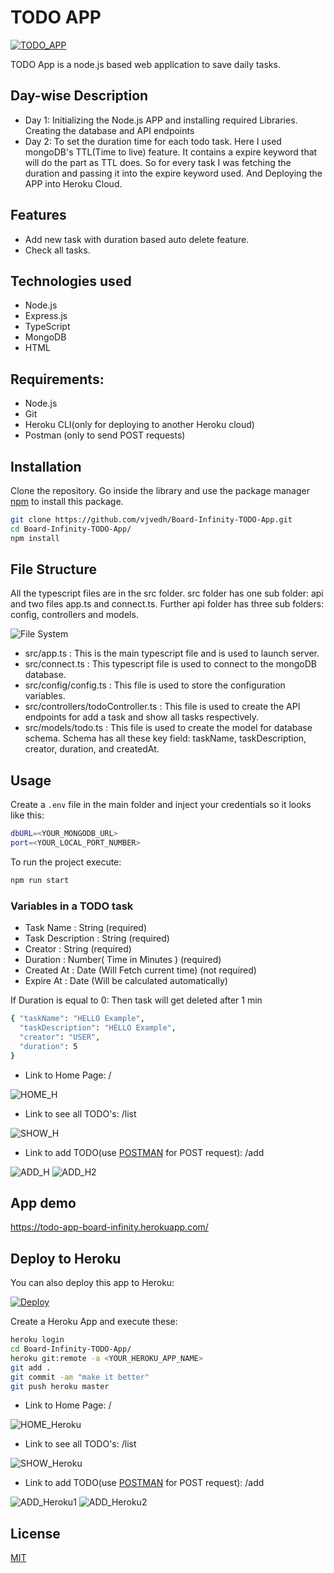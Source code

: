 # TODO APP

[![TODO_APP](https://img.shields.io/badge/TODO__APP-Board%20Infinity%20Task-red)](https://todo-app-board-infinity.herokuapp.com/)

TODO App is a node.js based web application to save daily tasks.

## Day-wise Description

* Day 1: Initializing the Node.js APP and installing required Libraries. Creating the database and API endpoints
* Day 2: To set the duration time for each todo task. Here I used mongoDB's TTL(Time to live) feature. It contains a expire keyword that will do the part as TTL does. So for every task I was fetching the duration and passing it into the expire keyword used. And Deploying the APP into Heroku Cloud.

## Features

* Add new task with duration based auto delete feature.
* Check all tasks.

## Technologies used

* Node.js
* Express.js
* TypeScript
* MongoDB
* HTML

## Requirements:
* Node.js
* Git
* Heroku CLI(only for deploying to another Heroku cloud)
* Postman (only to send POST requests)

## Installation

Clone the repository.
Go inside the library and use the package manager [npm](https://www.npmjs.com/package/npm) to install this package.

```bash
git clone https://github.com/vjvedh/Board-Infinity-TODO-App.git
cd Board-Infinity-TODO-App/
npm install
```

## File Structure

All the typescript files are in the src folder. src folder has one sub folder: api and two files app.ts and connect.ts.
Further api folder has three sub folders: config, controllers and models.

![File System](demoFIles/FileStructure.png?raw=true "File System")

* src/app.ts : This is the main typescript file and is used to launch server.
* src/connect.ts : This typescript file is used to connect to the mongoDB database.
* src/config/config.ts : This file is used to store the configuration variables.
* src/controllers/todoController.ts : This file is used to create the API endpoints for add a task and show all tasks respectively.
* src/models/todo.ts : This file is used to create the model for database schema. Schema has all these key field: taskName, taskDescription, creator, duration, and createdAt.

## Usage

Create a `.env` file in the main folder and inject your credentials so it looks like this:

```bash
dbURL=<YOUR_MONGODB_URL>
port=<YOUR_LOCAL_PORT_NUMBER>
```

To run the project execute:

```bash
npm run start
```

### Variables in a TODO task

* Task Name :  String  (required)
* Task Description : String (required)
* Creator : String (required)
* Duration : Number( Time in Minutes ) (required)
* Created At : Date (Will Fetch current time) (not required)
* Expire At : Date (Will be calculated automatically)

If Duration is equal to 0: Then task will get deleted after 1 min

```bash
{ "taskName": "HELLO Example",
  "taskDescription": "HELLO Example",
  "creator": "USER",
  "duration": 5
}
```

* Link to Home Page: /

![HOME_H](demoFIles/HOME_LOCALHOST.png?raw=true "HOME_H")

* Link to see all TODO's: /list

![SHOW_H](demoFIles/GET_LOCALHOST.png?raw=true "SHOW_H")

* Link to add TODO(use [POSTMAN](https://www.postman.com/) for POST request): /add

![ADD_H](demoFIles/POST_LOCALHOST_1.png?raw=true "ADD_H")
![ADD_H2](demoFIles/POST_LOCALHOST.png?raw=true "ADD_H2")

## App demo

<https://todo-app-board-infinity.herokuapp.com/>

## Deploy to Heroku

You can also deploy this app to Heroku:

[![Deploy](https://www.herokucdn.com/deploy/button.svg)](https://heroku.com/deploy)

Create a Heroku App and execute these:

```bash
heroku login
cd Board-Infinity-TODO-App/
heroku git:remote -a <YOUR_HEROKU_APP_NAME>
git add .
git commit -am "make it better"
git push heroku master

```

* Link to Home Page: /

![HOME_Heroku](demoFIles/HOME_HEROKU.png?raw=true "HOME_Heroku")

* Link to see all TODO's: /list

![SHOW_Heroku](demoFIles/GET_HEROKU.png?raw=true "SHOW_Heroku")

* Link to add TODO(use [POSTMAN](https://www.postman.com/) for POST request): /add

![ADD_Heroku1](demoFIles/POST_HEROKU_1.png?raw=true "ADD_Heroku1")
![ADD_Heroku2](demoFIles/POST_HEROKU.png?raw=true "ADD_Heroku2")

## License

[MIT](https://choosealicense.com/licenses/mit/)